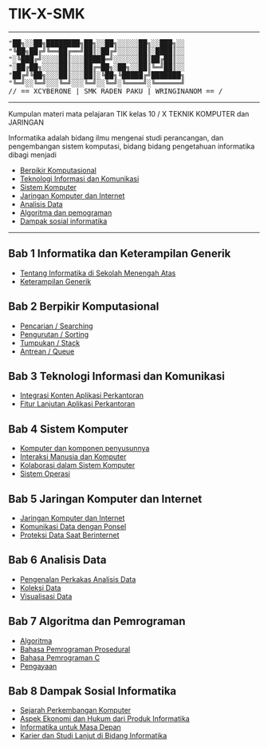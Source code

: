 # TIK-X-SMK
---
<pre>
"██╗░░██╗████████╗██╗░░██╗░░░░░██╗░░███╗░░
"╚██╗██╔╝╚══██╔══╝██║░██╔╝░░░░░██║░████║░░
"░╚███╔╝░░░░██║░░░█████═╝░░░░░░██║██╔██║░░
"░██╔██╗░░░░██║░░░██╔═██╗░██╗░░██║╚═╝██║░░
"██╔╝╚██╗░░░██║░░░██║░╚██╗╚█████╔╝███████╗
"╚═╝░░╚═╝░░░╚═╝░░░╚═╝░░╚═╝░╚════╝░╚══════╝
// == XCYBERONE | SMK RADEN PAKU | WRINGINANOM == /
</pre>
---
Kumpulan materi mata pelajaran TIK kelas 10 / X TEKNIK KOMPUTER dan JARINGAN

Informatika adalah bidang ilmu mengenai studi perancangan, dan pengembangan sistem komputasi,
bidang bidang pengetahuan informatika dibagi menjadi 

- [Berpikir Komputasional](/Berpikir-Komputasional/bk.md)
- [Teknologi Informasi dan Komunikasi](tik.md)
- [Sistem Komputer](sistem-komputer.md)
- [Jaringan Komputer dan Internet](jaringan-komputer-internet.md)
- [Analisis Data](analisis-data.md)
- [Algoritma dan pemograman](algoritma-pemrograman.md)
- [Dampak sosial informatika](dampak-sosial-informatika.md)

---

## Bab 1 Informatika dan Keterampilan Generik

- [Tentang Informatika di Sekolah Menengah Atas](ti.md)
- [Keterampilan Generik](kg.md)

## Bab 2 Berpikir Komputasional

- [Pencarian / Searching](p.md)
- [Pengurutan / Sorting](s.md)
- [Tumpukan / Stack](t.md)
- [Antrean / Queue](a.md)

## Bab 3 Teknologi Informasi dan Komunikasi

- [Integrasi Konten Aplikasi Perkantoran](app-kantor.md)
- [Fitur Lanjutan Aplikasi Perkantoran](fitur-app-kantor.md)

## Bab 4 Sistem Komputer

- [Komputer dan komponen penyusunnya](kom.md)
- [Interaksi Manusia dan Komputer](manusia.md)
- [Kolaborasi dalam Sistem Komputer](k.md)
- [Sistem Operasi](os.md)

## Bab 5 Jaringan Komputer dan Internet

- [Jaringan Komputer dan Internet](jarkom.md)
- [Komunikasi Data dengan Ponsel](komunikasi-data-dengan-ponsel.md)
- [Proteksi Data Saat Berinternet](proteksi.md)

## Bab 6 Analisis Data

- [Pengenalan Perkakas Analisis Data](analisis.md)
- [Koleksi Data](koleksi.md)
- [Visualisasi Data](data.md)

## Bab 7 Algoritma dan Pemrograman

- [Algoritma](algoritma.md)
- [Bahasa Pemrograman Prosedural](bpp.md)
- [Bahasa Pemrograman C](c.md)
- [Pengayaan](pengayaan.md)

## Bab 8 Dampak Sosial Informatika

- [Sejarah Perkembangan Komputer](sejarah.md)
- [Aspek Ekonomi dan Hukum dari Produk Informatika](aehpi.md)
- [Informatika untuk Masa Depan](ti.md)
- [Karier dan Studi Lanjut di Bidang Informatika](info.md)

